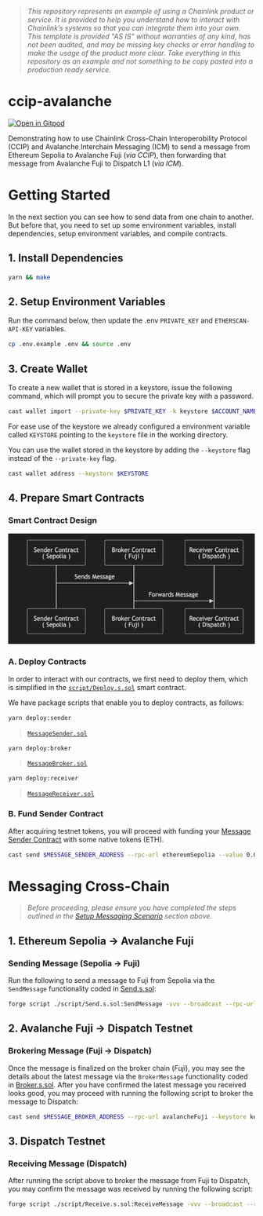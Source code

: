 > _This repository represents an example of using a Chainlink product or service. It is provided to help you understand how to interact with Chainlink’s systems so that you can integrate them into your own. This template is provided "AS IS" without warranties of any kind, has not been audited, and may be missing key checks or error handling to make the usage of the product more clear. Take everything in this repository as an example and not something to be copy pasted into a production ready service._

# ccip-avalanche
[![Open in Gitpod](https://gitpod.io/button/open-in-gitpod.svg)](https://gitpod.io/#https://github.com/smartcontractkit/ccip-icm)

Demonstrating how to use Chainlink Cross-Chain Interoperobility Protocol (CCIP) and Avalanche Interchain Messaging (ICM) to send a message from Ethereum Sepolia to Avalanche Fuji (_via CCIP_), then forwarding that message from Avalanche Fuji to Dispatch L1 (_via ICM_).

# Getting Started

In the next section you can see how to send data from one chain to another. But before that, you need to set up some environment variables, install dependencies, setup environment variables, and compile contracts.

## 1. Install Dependencies

```bash {"vsls_cell_id":"cd2b2274-6032-4d78-b663-f24e2ec684f1"}
yarn && make
```

## 2. Setup Environment Variables

Run the command below, then update the .env `PRIVATE_KEY` and `ETHERSCAN-API-KEY` variables.

```bash {"vsls_cell_id":"294c87a7-e413-4580-9d15-e062a1d33301"}
cp .env.example .env && source .env
```

## 3. Create Wallet

To create a new wallet that is stored in a keystore, issue the following command, which will prompt you to secure the private key with a password.

```bash {"vsls_cell_id":"9e50f506-0471-40a9-8402-01334d462096"}
cast wallet import --private-key $PRIVATE_KEY -k keystore $ACCOUNT_NAME 
```

For ease use of the keystore we already configured a environment variable called `KEYSTORE` pointing to the `keystore` file in the working directory.

You can use the wallet stored in the keystore by adding the `--keystore` flag instead of the `--private-key` flag.

```bash {"vsls_cell_id":"322c9173-27be-4d3e-b47c-9549367b4047"}
cast wallet address --keystore $KEYSTORE
```

## 4. Prepare Smart Contracts

### Smart Contract Design

![messaging-process](./img/messaging-process.png)

### A. Deploy Contracts

In order to interact with our contracts, we first need to deploy them, which is simplified in the [`script/Deploy.s.sol`](./script/Deploy.s.sol) smart contract.

We have package scripts that enable you to deploy contracts, as follows:

```sh {"vsls_cell_id":"43b7fbea-91eb-4d70-a863-dc11f0264416"}
yarn deploy:sender
```

> [`MessageSender.sol`](./src/MessageSender.sol)

```sh {"vsls_cell_id":"7ff89f1f-12d9-47bb-bc18-a37c8c55dac8"}
yarn deploy:broker
```

> [`MessageBroker.sol`](./src/MessageBroker.sol)

```sh {"vsls_cell_id":"83eabce3-edae-498c-8644-906ce400e2dc"}
yarn deploy:receiver
```

> [`MessageReceiver.sol`](./src/MessageReceiver.sol)

### B. Fund Sender Contract

After acquiring testnet tokens, you will proceed with funding your [Message Sender Contract](./src/MessageSender.sol) with some native tokens (ETH).

```sh {"vsls_cell_id":"94c2c6a1-d76d-4b60-83bf-b837d6ee3903"}
cast send $MESSAGE_SENDER_ADDRESS --rpc-url ethereumSepolia --value 0.05ether --keystore keystore
```

# Messaging Cross-Chain

> *Before proceeding, please ensure you have completed the steps outlined in the [Setup Messaging Scenario](#setup-messaging-scenario) section above.*

## 1. Ethereum Sepolia &rarr; Avalanche Fuji

### Sending Message (Sepolia &rarr; Fuji)

Run the following to send a message to Fuji from Sepolia via the `SendMessage` functionality coded in [Send.s.sol](./script/Send.s.sol):

```bash {"vsls_cell_id":"001a3bf3-2a75-4bd5-bd9a-46e602e080c3"}
forge script ./script/Send.s.sol:SendMessage -vvv --broadcast --rpc-url ethereumSepolia --sig \"run(string)\" -- "$CUSTOM_MESSAGE"
```

## 2. Avalanche Fuji &rarr; Dispatch Testnet

### Brokering Message (Fuji &rarr; Dispatch)

Once the message is finalized on the broker chain (*Fuji*), you may see the details about the latest message via the `BrokerMessage` functionality coded in [Broker.s.sol](./script/Broker.s.sol). After you have confirmed the latest message you received looks good, you may proceed with running the following script to broker the message to Dispatch:

```bash {"vsls_cell_id":"68e3c9cb-d636-495f-a817-a07ebbbadb93"}
cast send $MESSAGE_BROKER_ADDRESS --rpc-url avalancheFuji --keystore keystore "brokerMessage(address)" $MESSAGE_RECEIVER_ADDRESS
```

## 3. Dispatch Testnet

### Receiving Message (Dispatch)

After running the script above to broker the message from Fuji to Dispatch, you may confirm the message was received by running the following script:

```bash {"vsls_cell_id":"dc6d52d2-1468-48a0-8634-526abe534f0c"}
forge script ./script/Receive.s.sol:ReceiveMessage -vvv --broadcast --rpc-url dispatchTestnet
```